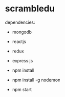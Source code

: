 # scrambledu
dependencies:
- mongodb
- reactjs
- redux
- express js

- npm install
- npm install -g nodemon
- npm start
